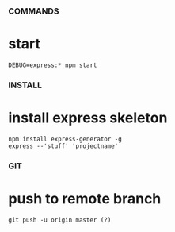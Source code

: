 ### COMMANDS ###

# start

    DEBUG=express:* npm start
    
### INSTALL ###

# install express skeleton

    npm install express-generator -g
    express --'stuff' 'projectname'

### GIT ###

# push to remote branch

    git push -u origin master (?)